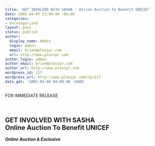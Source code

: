 ```yaml
---
title: 'GET INVOLVED WITH SASHA : Online Auction To Benefit UNICEF'
date: 2005-04-07 23:00:00 -04:00
categories:
- Uncategorized
layout: post
status: publish
author:
  display_name: Admin
  login: admin
  email: brian@plexipr.com
  url: http://www.plexipr.com
author_login: admin
author_email: brian@plexipr.com
author_url: http://www.plexipr.com
wordpress_id: 117
wordpress_url: http://www.plexipr.com/?p=117
date_gmt: '2005-04-08 04:00:00 -0400'
---
```


<p>FOR IMMEDIATE RELEASE</p>
<p><b><br />
<h2>GET INVOLVED WITH SASHA<br />
Online Auction To Benefit UNICEF</h2>
<p><i>Online Auction & Exclusive </p>
